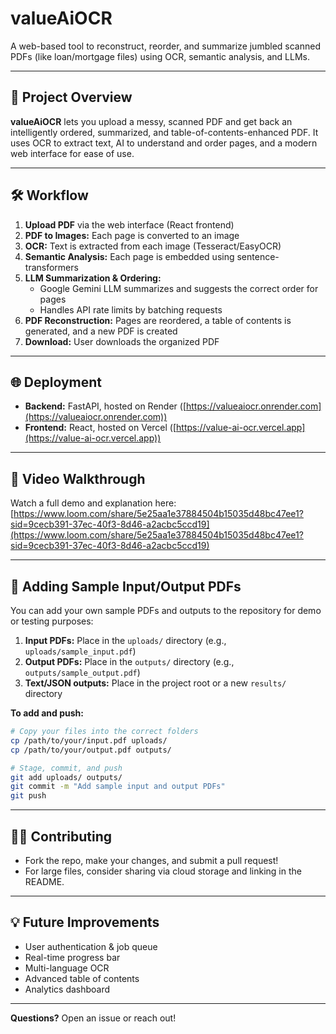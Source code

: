 # valueAiOCR

A web-based tool to reconstruct, reorder, and summarize jumbled scanned PDFs (like loan/mortgage files) using OCR, semantic analysis, and LLMs.

---

## 🚀 Project Overview

**valueAiOCR** lets you upload a messy, scanned PDF and get back an intelligently ordered, summarized, and table-of-contents-enhanced PDF. It uses OCR to extract text, AI to understand and order pages, and a modern web interface for ease of use.

---

## 🛠️ Workflow

1. **Upload PDF** via the web interface (React frontend)
2. **PDF to Images:** Each page is converted to an image
3. **OCR:** Text is extracted from each image (Tesseract/EasyOCR)
4. **Semantic Analysis:** Each page is embedded using sentence-transformers
5. **LLM Summarization & Ordering:**
   - Google Gemini LLM summarizes and suggests the correct order for pages
   - Handles API rate limits by batching requests
6. **PDF Reconstruction:** Pages are reordered, a table of contents is generated, and a new PDF is created
7. **Download:** User downloads the organized PDF

---

## 🌐 Deployment

- **Backend:** FastAPI, hosted on Render ([https://valueaiocr.onrender.com](https://valueaiocr.onrender.com))
- **Frontend:** React, hosted on Vercel ([https://value-ai-ocr.vercel.app](https://value-ai-ocr.vercel.app))

---

## 🎥 Video Walkthrough

Watch a full demo and explanation here:  
[https://www.loom.com/share/5e25aa1e37884504b15035d48bc47ee1?sid=9cecb391-37ec-40f3-8d46-a2acbc5ccd19](https://www.loom.com/share/5e25aa1e37884504b15035d48bc47ee1?sid=9cecb391-37ec-40f3-8d46-a2acbc5ccd19)

---

## 📂 Adding Sample Input/Output PDFs

You can add your own sample PDFs and outputs to the repository for demo or testing purposes:

1. **Input PDFs:** Place in the `uploads/` directory (e.g., `uploads/sample_input.pdf`)
2. **Output PDFs:** Place in the `outputs/` directory (e.g., `outputs/sample_output.pdf`)
3. **Text/JSON outputs:** Place in the project root or a new `results/` directory

**To add and push:**
```sh
# Copy your files into the correct folders
cp /path/to/your/input.pdf uploads/
cp /path/to/your/output.pdf outputs/

# Stage, commit, and push
git add uploads/ outputs/
git commit -m "Add sample input and output PDFs"
git push
```

---

## 🧑‍💻 Contributing
- Fork the repo, make your changes, and submit a pull request!
- For large files, consider sharing via cloud storage and linking in the README.

---

## 💡 Future Improvements
- User authentication & job queue
- Real-time progress bar
- Multi-language OCR
- Advanced table of contents
- Analytics dashboard

---

**Questions?** Open an issue or reach out!